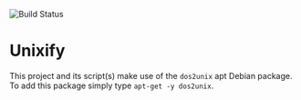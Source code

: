 ![Build Status](https://travis-ci.org/TylerHanavan/Unixify.svg?branch=master "Build Status")

# Unixify

This project and its script(s) make use of the `dos2unix` apt Debian package. To add this package simply type `apt-get -y dos2unix`.

